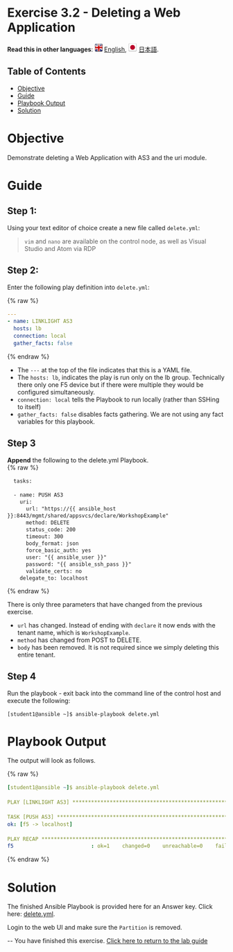 # Exercise 3.2 - Deleting a Web Application

**Read this in other languages**: ![uk](../../../images/uk.png) [English](README.md),  ![japan](../../../images/japan.png) [日本語](README.ja.md).

## Table of Contents

- [Objective](#objective)
- [Guide](#guide)
- [Playbook Output](#playbook-output)
- [Solution](#solution)

# Objective

Demonstrate deleting a Web Application with AS3 and the uri module.

# Guide

## Step 1:

Using your text editor of choice create a new file called `delete.yml`:

>`vim` and `nano` are available on the control node, as well as Visual Studio and Atom via RDP

## Step 2:

Enter the following play definition into `delete.yml`:

{% raw %}
``` yaml
---
- name: LINKLIGHT AS3
  hosts: lb
  connection: local
  gather_facts: false

```
{% endraw %}

- The `---` at the top of the file indicates that this is a YAML file.
- The `hosts: lb`,  indicates the play is run only on the lb group.  Technically there only one F5 device but if there were multiple they would be configured simultaneously.
- `connection: local` tells the Playbook to run locally (rather than SSHing to itself)
- `gather_facts: false` disables facts gathering.  We are not using any fact variables for this playbook.

## Step 3

**Append** the following to the delete.yml Playbook.  
{% raw %}
```
  tasks:

  - name: PUSH AS3
    uri:
      url: "https://{{ ansible_host }}:8443/mgmt/shared/appsvcs/declare/WorkshopExample"
      method: DELETE
      status_code: 200
      timeout: 300
      body_format: json
      force_basic_auth: yes
      user: "{{ ansible_user }}"
      password: "{{ ansible_ssh_pass }}"
      validate_certs: no
    delegate_to: localhost
```
{% endraw %}

There is only three parameters that have changed from the previous exercise.
- `url` has changed.  Instead of ending with `declare` it now ends with the tenant name, which is `WorkshopExample`.
- `method` has changed from POST to DELETE.
- `body` has been removed.  It is not required since we simply deleting this entire tenant.

## Step 4
Run the playbook - exit back into the command line of the control host and execute the following:

```
[student1@ansible ~]$ ansible-playbook delete.yml
```

# Playbook Output

The output will look as follows.

{% raw %}
```yaml
[student1@ansible ~]$ ansible-playbook delete.yml

PLAY [LINKLIGHT AS3] ***********************************************************

TASK [PUSH AS3] ********************************************************************************
ok: [f5 -> localhost]

PLAY RECAP ********************************************************************************
f5                         : ok=1    changed=0    unreachable=0    failed=0
```
{% endraw %}

# Solution

The finished Ansible Playbook is provided here for an Answer key.  Click here: [delete.yml](https://github.com/network-automation/linklight/blob/master/exercises/ansible_f5/3.2-as3-delete/delete.yml).

Login to the web UI and make sure the `Partition` is removed.

--
You have finished this exercise.  [Click here to return to the lab guide](../README.md)

